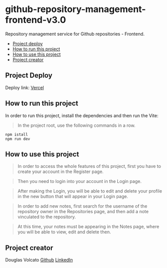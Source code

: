 # github-repository-management-frontend-v3.0
Repository management service for Github repositories - Frontend.

- [Project deploy](#deploy)
- [How to run this project](#run)
- [How to use this project](#use)
- [Project creator](#creator)

<div id='deploy'/>

## Project Deploy
Deploy link: [Vercel](https://github-repository-management-frontend-v3-0-cc9hzi81s.vercel.app)

<div id='run'/>

## How to run this project
In order to run this project, install the dependencies and then run the Vite:

> In the project root, use the following commands in a row.

```shell
npm istall
npm run dev
```

<div id='use'/>

## How to use this project
> In order to access the whole features of this project, first you have to create your account in the Register page.

> Then you need to login into your account in the Login page.

> After making the Login, you will be able to edit and delete your profile in the new button that will appear in your Login page.

> In order to add new notes, first search for the username of the repository owner in the Repositories page, and then add a note vinculated to the repository.

> At this time, your notes must be appearing in the Notes page, where you will be able to view, edit and delete then.

<div id='creator'/>

## Project creator

Douglas Volcato
[Github](https://github.com/DouglasVolcato)
[LinkedIn](https://www.linkedin.com/in/douglasvolcato/)